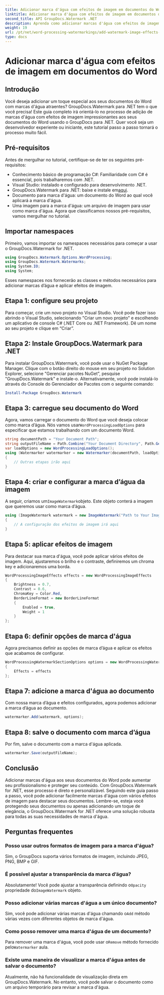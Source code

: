 ```yaml
---
title: Adicionar marca d'água com efeitos de imagem em documentos do Word
linktitle: Adicionar marca d'água com efeitos de imagem em documentos do Word
second_title: API GroupDocs.Watermark .NET
description: Aprenda como adicionar marcas d'água com efeitos de imagem aos seus documentos do Word usando GroupDocs.Watermark for .NET. Siga nosso guia passo a passo para obter resultados impressionantes.
weight: 19
url: /pt/net/word-processing-watermarkings/add-watermark-image-effects-word-docs/
type: docs
---
```

# Adicionar marca d'água com efeitos de imagem em documentos do Word

## Introdução
Você deseja adicionar um toque especial aos seus documentos do Word com marcas d'água atraentes? GroupDocs.Watermark para .NET tem o que você precisa! Este guia completo irá orientá-lo no processo de adição de marcas d'água com efeitos de imagem impressionantes aos seus documentos do Word usando o GroupDocs para .NET. Quer você seja um desenvolvedor experiente ou iniciante, este tutorial passo a passo tornará o processo muito fácil.
## Pré-requisitos
Antes de mergulhar no tutorial, certifique-se de ter os seguintes pré-requisitos:
- Conhecimento básico de programação C#: Familiaridade com C# é essencial, pois trabalharemos com .NET.
- Visual Studio: instalado e configurado para desenvolvimento .NET.
-  GroupDocs.Watermark para .NET: baixe e instale em[aqui](https://releases.groupdocs.com/Watermark/net/).
- Documento para marca d'água: um documento do Word ao qual você aplicará a marca d'água.
- Uma imagem para a marca d'água: um arquivo de imagem para usar como marca d'água.
Agora que classificamos nossos pré-requisitos, vamos mergulhar no tutorial.
## Importar namespaces
Primeiro, vamos importar os namespaces necessários para começar a usar o GroupDocs.Watermark for .NET.
```csharp
using GroupDocs.Watermark.Options.WordProcessing;
using GroupDocs.Watermark.Watermarks;
using System.IO;
using System;
```
Esses namespaces nos fornecerão as classes e métodos necessários para adicionar marcas d’água e aplicar efeitos de imagem.
## Etapa 1: configure seu projeto
Para começar, crie um novo projeto no Visual Studio. Você pode fazer isso abrindo o Visual Studio, selecionando "Criar um novo projeto" e escolhendo um aplicativo de console C# (.NET Core ou .NET Framework). Dê um nome ao seu projeto e clique em “Criar”.
## Etapa 2: Instale GroupDocs.Watermark para .NET
Para instalar GroupDocs.Watermark, você pode usar o NuGet Package Manager. Clique com o botão direito do mouse em seu projeto no Solution Explorer, selecione "Gerenciar pacotes NuGet", pesquise "GroupDocs.Watermark" e instale-o.
Alternativamente, você pode instalá-lo através do Console do Gerenciador de Pacotes com o seguinte comando:
```powershell
Install-Package GroupDocs.Watermark
```
## Etapa 3: carregue seu documento do Word
 Agora, vamos carregar o documento do Word que você deseja colocar como marca d’água. Nós vamos usar`WordProcessingLoadOptions` para especificar que estamos trabalhando com um documento Word.
```csharp
string documentPath = "Your Document Path";
string outputFileName = Path.Combine("Your Document Directory", Path.GetFileName(documentPath));
var loadOptions = new WordProcessingLoadOptions();
using (Watermarker watermarker = new Watermarker(documentPath, loadOptions))
{
    // Outras etapas irão aqui
}
```
## Etapa 4: criar e configurar a marca d’água da imagem
 A seguir, criamos um`ImageWatermark`objeto. Este objeto conterá a imagem que queremos usar como marca d’água.
```csharp
using (ImageWatermark watermark = new ImageWatermark("Path to Your Image"))
{
    // A configuração dos efeitos de imagem irá aqui
}
```
## Etapa 5: aplicar efeitos de imagem
Para destacar sua marca d'água, você pode aplicar vários efeitos de imagem. Aqui, ajustaremos o brilho e o contraste, definiremos um chroma key e adicionaremos uma borda.
```csharp
WordProcessingImageEffects effects = new WordProcessingImageEffects
{
    Brightness = 0.7,
    Contrast = 0.6,
    ChromaKey = Color.Red,
    BorderLineFormat = new BorderLineFormat
    {
        Enabled = true,
        Weight = 1
    }
};
```
## Etapa 6: definir opções de marca d'água
Agora precisamos definir as opções de marca d’água e aplicar os efeitos que acabamos de configurar.
```csharp
WordProcessingWatermarkSectionOptions options = new WordProcessingWatermarkSectionOptions
{
    Effects = effects
};
```
## Etapa 7: adicione a marca d'água ao documento
Com nossa marca d’água e efeitos configurados, agora podemos adicionar a marca d’água ao documento.
```csharp
watermarker.Add(watermark, options);
```
## Etapa 8: salve o documento com marca d’água
Por fim, salve o documento com a marca d'água aplicada. 
```csharp
watermarker.Save(outputFileName);
```
## Conclusão
Adicionar marcas d'água aos seus documentos do Word pode aumentar seu profissionalismo e proteger seu conteúdo. Com GroupDocs.Watermark for .NET, esse processo é direto e personalizável. Seguindo este guia passo a passo, você pode adicionar facilmente marcas d'água com vários efeitos de imagem para destacar seus documentos. 
Lembre-se, esteja você protegendo seus documentos ou apenas adicionando um toque de elegância, o GroupDocs.Watermark for .NET oferece uma solução robusta para todas as suas necessidades de marca d'água. 
## Perguntas frequentes
### Posso usar outros formatos de imagem para a marca d'água?
Sim, o GroupDocs suporta vários formatos de imagem, incluindo JPEG, PNG, BMP e GIF.
### É possível ajustar a transparência da marca d’água?
 Absolutamente! Você pode ajustar a transparência definindo o`Opacity` propriedade do`ImageWatermark` objeto.
### Posso adicionar várias marcas d'água a um único documento?
 Sim, você pode adicionar várias marcas d'água chamando o`Add` método várias vezes com diferentes objetos de marca d'água.
### Como posso remover uma marca d'água de um documento?
 Para remover uma marca d'água, você pode usar o`Remove` método fornecido pelo`Watermarker` aula.
### Existe uma maneira de visualizar a marca d'água antes de salvar o documento?
Atualmente, não há funcionalidade de visualização direta em GroupDocs.Watermark. No entanto, você pode salvar o documento como um arquivo temporário para revisar a marca d'água.